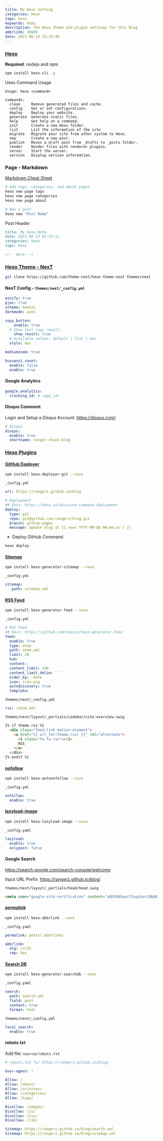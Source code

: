 ```yaml
---
title: My Hexo Setting
categories: hexo
tags: hexo
keywords: hexo
description: The Hexo theme and plugin settings for this Blog
abbrlink: 30609
date: 2021-06-14 23:19:40
---
```




### [Hexo](https://hexo.io/)

**Required**: nodejs and npm

```bash
npm install hexo-cli -g
```

<!-- more -->

Uexo Command Usage

```
Usage: hexo <command>

Commands:
  clean     Remove generated files and cache.
  config    Get or set configurations.
  deploy    Deploy your website.
  generate  Generate static files.
  help      Get help on a command.
  init      Create a new Hexo folder.
  list      List the information of the site
  migrate   Migrate your site from other system to Hexo.
  new       Create a new post.
  publish   Moves a draft post from _drafts to _posts folder.
  render    Render files with renderer plugins.
  server    Start the server.
  version   Display version information.

```



### Page - Markdown

[Markdown Cheat Sheet](https://www.markdownguide.org/cheat-sheet/)

```bash
# Add tags, categories, and about pages
hexo new page tags
hexo new page categories
hexo new page about

# New a post
hexo new "Post Name"
```

Post Header

```markdown
title: My Hexo Note
date: 2021-06-12 01:53:11
categories: hexo
tags: hexo

<!-- more -->
```



### [Hexo Theme - NexT](https://github.com/theme-next/hexo-theme-next)

```bash
git clone https://github.com/theme-next/hexo-theme-next themes/next
```

#### NexT Config - `themes/next/_config.yml`

```yaml
minify: true
pjax: true
scheme: Gemini
darkmode: auto

copy_button:
	enable: true
  # Show text copy result.
	show_result: true
  # Available values: default | flat | mac
  style: mac

mediumzoom: true

busuanzi_count:
  enable: false
  enable: true
```

#### Google Analytics

```yaml
google_analytics:
  tracking_id: # <app_id>
```

#### Disqus Comment

Login and Setup a Disqus Account: https://disqus.com/

```yaml
# Disqus
disqus:
  enable: true
  shortname: ranger-chans-blog
```



### [Hexo Plugins](https://hexo.io/plugins/)

#### [GitHub Deployer](https://github.com/hexojs/hexo-deployer-git)

```bash
npm install hexo-deployer-git --save
```

`_config.yml`

```yaml
url: https://rangerz.github.io/blog

# Deployment
## Docs: https://hexo.io/docs/one-command-deployment
deploy:
  type: git
  repo: git@github.com:rangerz/blog.git
  branch: github-pages
  message: Update blog at {{ now('YYYY-MM-DD HH:mm:ss') }}
```

- Deploy GitHub Command

```bash
hexo deploy
```



#### [Sitemap](https://github.com/hexojs/hexo-generator-sitemap)

```bash
npm install hexo-generator-sitemap --save
```

`_config.yml`

```yaml
sitemap:
   path: sitemap.xml
```



#### [RSS Feed](https://github.com/hexojs/hexo-generator-feed)

```bash
npm install hexo-generator-feed --save
```

`_config.yml`

```yaml
# RSS Feed
## Docs: https://github.com/hexojs/hexo-generator-feed
feed:
  enable: true
  type: atom
  path: atom.xml
  limit: 20
  hub:
  content:
  content_limit: 140
  content_limit_delim: ' '
  order_by: -date
  icon: icon.png
  autodiscovery: true
  template:
```

`themes/next/_config.yml`

```yaml
rss: /atom.xml
```

`themes/next/layout/_partials/sidebar/site-overview.swig`

```html
{% if theme.rss %}
  <div class="feed-link motion-element">
    <a href="{{ url_for(theme.rss) }}" rel="alternate">
      <i class="fa fa-rss"></i>
      RSS
    </a>
  </div>
{% endif %}
```



#### [nofollow](https://github.com/liuzc/hexo-autonofollow)

```bash
npm install hexo-autonofollow --save
```

`_config.yml`

```yaml
nofollow:
  enable: true
```



#### [lazyload-image](https://github.com/Troy-Yang/hexo-lazyload-image)

```bash
npm install hexo-lazyload-image --save
```

`_config.yaml`

```yaml
lazyload:
  enable: true
  onlypost: false
```



#### Google Search

https://search.google.com/search-console/welcome

Input URL Prefix: https://rangerz.github.io/blog/

`themes/next/layout/_partials/head/head.swig`

```html
<meta name="google-site-verification" content="aODVh6Swyz72uqikurLQBpNIqJO68gqxnPpEc2Pm9kI" />
```



#### [permalink](https://github.com/rozbo/hexo-abbrlink)

```bash
npm install hexo-abbrlink --save
```

`_config.yaml`

```yaml
permalink: posts/:abbrlink/

abbrlink:
  alg: crc32
  rep: hex
```



#### [Search DB](https://github.com/theme-next/hexo-generator-searchdb)

```bash
npm install hexo-generator-searchdb --save
```

`_config.yaml`

```yaml
search:
  path: search.xml
  field: post
  content: true
  format: html
```

`themes/next/_config.yml`

```yaml
local_search:
  enable: true
```



#### robots.txt

Add file: `source/robots.txt`

```yaml
# robots.txt for https://rangerz.github.io/blog/

User-agent: *

Allow: /
Allow: /about/
Allow: /archives/
Allow: /categories/
Allow: /tags/

Disallow: /images/
Disallow: /js/
Disallow: /css/
Disallow: /lib/

Sitemap: https://rangerz.github.io/blog/search.xml
Sitemap: https://rangerz.github.io/blog/sitemap.xml
```





